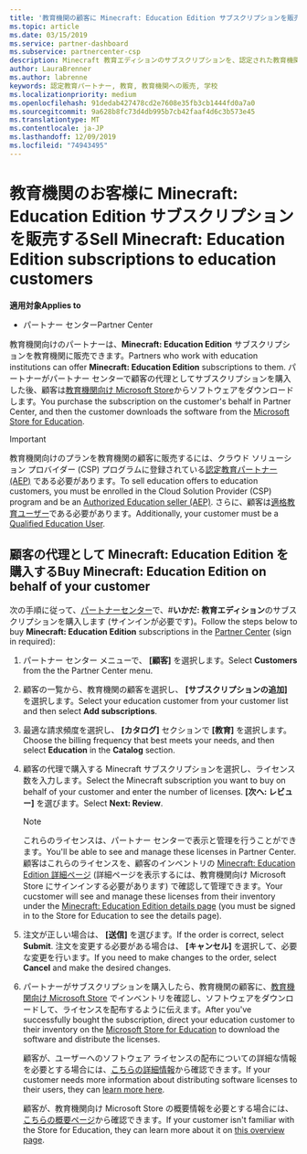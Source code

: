 ```yaml
---
title: '教育機関の顧客に Minecraft: Education Edition サブスクリプションを販売する'
ms.topic: article
ms.date: 03/15/2019
ms.service: partner-dashboard
ms.subservice: partnercenter-csp
description: Minecraft 教育エディションのサブスクリプションを、認定された教育機関のお客様に販売し、Microsoft 教育機関からダウンロードすることができます。
author: LauraBrenner
ms.author: labrenne
keywords: 認定教育パートナー, 教育, 教育機関への販売, 学校
ms.localizationpriority: medium
ms.openlocfilehash: 91dedab427478cd2e7608e35fb3cb1444fd0a7a0
ms.sourcegitcommit: 9a628b8fc73d4db995b7cb42faaf4d6c3b573e45
ms.translationtype: MT
ms.contentlocale: ja-JP
ms.lasthandoff: 12/09/2019
ms.locfileid: "74943495"
---
```

# <a name="sell-minecraft-education-edition-subscriptions-to-education-customers"></a><span data-ttu-id="0cb45-104">教育機関のお客様に Minecraft: Education Edition サブスクリプションを販売する</span><span class="sxs-lookup"><span data-stu-id="0cb45-104">Sell Minecraft: Education Edition subscriptions to education customers</span></span>

<span data-ttu-id="0cb45-105">**適用対象**</span><span class="sxs-lookup"><span data-stu-id="0cb45-105">**Applies to**</span></span>

-  <span data-ttu-id="0cb45-106">パートナー センター</span><span class="sxs-lookup"><span data-stu-id="0cb45-106">Partner Center</span></span>

<span data-ttu-id="0cb45-107">教育機関向けのパートナーは、**Minecraft: Education Edition** サブスクリプションを教育機関に販売できます。</span><span class="sxs-lookup"><span data-stu-id="0cb45-107">Partners who work with education institutions can offer **Minecraft: Education Edition** subscriptions to them.</span></span> <span data-ttu-id="0cb45-108">パートナーがパートナー センターで顧客の代理としてサブスクリプションを購入した後、顧客は[教育機関向け Microsoft Store](https://educationstore.microsoft.com)からソフトウェアをダウンロードします。</span><span class="sxs-lookup"><span data-stu-id="0cb45-108">You purchase the subscription on the customer's behalf in Partner Center, and then the customer downloads the software from the [Microsoft Store for Education](https://educationstore.microsoft.com).</span></span> 

>[!IMPORTANT]
><span data-ttu-id="0cb45-109">教育機関向けのプランを教育機関の顧客に販売するには、クラウド ソリューション プロバイダー (CSP) プログラムに登録されている[認定教育パートナー (AEP)](https://www.mepn.com) である必要があります。</span><span class="sxs-lookup"><span data-stu-id="0cb45-109">To sell education offers to education customers, you must be enrolled in the Cloud Solution Provider (CSP) program and be an [Authorized Education seller (AEP)](https://www.mepn.com).</span></span> <span data-ttu-id="0cb45-110">さらに、顧客は[適格教育ユーザー](https://www.microsoftvolumelicensing.com/DocumentSearch.aspx?Mode=3&DocumentTypeId=7)である必要があります。</span><span class="sxs-lookup"><span data-stu-id="0cb45-110">Additionally, your customer must be a [Qualified Education User](https://www.microsoftvolumelicensing.com/DocumentSearch.aspx?Mode=3&DocumentTypeId=7).</span></span>  

 
## <a name="buy-minecraft-education-edition-on-behalf-of-your-customer"></a><span data-ttu-id="0cb45-111">顧客の代理として **Minecraft: Education Edition** を購入する</span><span class="sxs-lookup"><span data-stu-id="0cb45-111">Buy **Minecraft: Education Edition** on behalf of your customer</span></span>

<span data-ttu-id="0cb45-112">次の手順に従って、[パートナーセンター](https://partnercenter.microsoft.com/pcv/dashboard/overview
)で、#**いかだ: 教育エディション**のサブスクリプションを購入します (サインインが必要です)。</span><span class="sxs-lookup"><span data-stu-id="0cb45-112">Follow the steps below to buy **Minecraft: Education Edition** subscriptions in the [Partner Center](https://partnercenter.microsoft.com/pcv/dashboard/overview
) (sign in required):</span></span>

  1.  <span data-ttu-id="0cb45-113">パートナー センター メニューで、 **[顧客]** を選択します。</span><span class="sxs-lookup"><span data-stu-id="0cb45-113">Select **Customers** from the the Partner Center menu.</span></span>
  
  2.  <span data-ttu-id="0cb45-114">顧客の一覧から、教育機関の顧客を選択し、 **[サブスクリプションの追加]** を選択します。</span><span class="sxs-lookup"><span data-stu-id="0cb45-114">Select your education customer from your customer list and then select **Add subscriptions**.</span></span>
  
  3.  <span data-ttu-id="0cb45-115">最適な請求頻度を選択し、 **[カタログ]** セクションで **[教育]** を選択します。</span><span class="sxs-lookup"><span data-stu-id="0cb45-115">Choose the billing frequency that best meets your needs, and then select **Education** in the **Catalog** section.</span></span>

  4.  <span data-ttu-id="0cb45-116">顧客の代理で購入する Minecraft サブスクリプションを選択し、ライセンス数を入力します。</span><span class="sxs-lookup"><span data-stu-id="0cb45-116">Select the Minecraft subscription you want to buy on behalf of your customer and enter the number of licenses.</span></span> <span data-ttu-id="0cb45-117">**[次へ: レビュー]** を選びます。</span><span class="sxs-lookup"><span data-stu-id="0cb45-117">Select **Next: Review**.</span></span>

      >[!NOTE]
      ><span data-ttu-id="0cb45-118">これらのライセンスは、パートナー センターで表示と管理を行うことができます。</span><span class="sxs-lookup"><span data-stu-id="0cb45-118">You'll be able to see and manage these licenses in Partner Center.</span></span> <span data-ttu-id="0cb45-119">顧客はこれらのライセンスを、顧客のインベントリの [Minecraft: Education Edition 詳細ページ](https://educationstore.microsoft.com/store/details/minecraft-education-edition/9nblggh4r2r6) (詳細ページを表示するには、教育機関向け Microsoft Store にサインインする必要があります) で確認して管理できます。</span><span class="sxs-lookup"><span data-stu-id="0cb45-119">Your cucstomer will see and manage these licenses from their inventory under the [Minecraft: Education Edition details page](https://educationstore.microsoft.com/store/details/minecraft-education-edition/9nblggh4r2r6) (you must be signed in to the Store for Education to see the details page).</span></span> 

  5.  <span data-ttu-id="0cb45-120">注文が正しい場合は、 **[送信]** を選びます。</span><span class="sxs-lookup"><span data-stu-id="0cb45-120">If the order is correct, select **Submit**.</span></span> <span data-ttu-id="0cb45-121">注文を変更する必要がある場合は、 **[キャンセル]** を選択して、必要な変更を行います。</span><span class="sxs-lookup"><span data-stu-id="0cb45-121">If you need to make changes to the order, select **Cancel** and make the desired changes.</span></span>   

  6.  <span data-ttu-id="0cb45-122">パートナーがサブスクリプションを購入したら、教育機関の顧客に、[教育機関向け Microsoft Store](https://educationstore.microsoft.com) でインベントリを確認し、ソフトウェアをダウンロードして、ライセンスを配布するように伝えます。</span><span class="sxs-lookup"><span data-stu-id="0cb45-122">After you've successfully bought the subscription, direct your education customer to their inventory on the [Microsoft Store for Education](https://educationstore.microsoft.com) to download the software and distribute the licenses.</span></span>

      <span data-ttu-id="0cb45-123">顧客が、ユーザーへのソフトウェア ライセンスの配布についての詳細な情報を必要とする場合には、[こちらの詳細情報](https://docs.microsoft.com/education/windows/school-get-minecraft#distribute-minecraft)から確認できます。</span><span class="sxs-lookup"><span data-stu-id="0cb45-123">If your customer needs more information about distributing software licenses to their users, they can [learn more here](https://docs.microsoft.com/education/windows/school-get-minecraft#distribute-minecraft).</span></span>  
  
      <span data-ttu-id="0cb45-124">顧客が、教育機関向け Microsoft Store の概要情報を必要とする場合には、[こちらの概要ページ](https://docs.microsoft.com/microsoft-store/windows-store-for-business-overview)から確認できます。</span><span class="sxs-lookup"><span data-stu-id="0cb45-124">If your customer isn't familiar with the Store for Education, they can learn more about it on [this overview page](https://docs.microsoft.com/microsoft-store/windows-store-for-business-overview).</span></span>  

      

